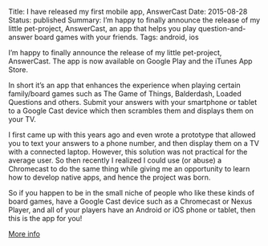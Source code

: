 Title: I have released my first mobile app, AnswerCast
Date: 2015-08-28
Status: published
Summary: I’m happy to finally announce the release of my little pet-project, AnswerCast, an app that helps you play question-and-answer board games with your friends.
Tags: android, ios

I’m happy to finally announce the release of my little pet-project, AnswerCast.  The app is now available on Google Play and the iTunes App Store.

In short it’s an app that enhances the experience when playing certain family/board games such as The Game of Things, Balderdash, Loaded Questions and others.  Submit your answers with your smartphone or tablet to a Google Cast device which then scrambles them and displays them on your TV.

I first came up with this years ago and even wrote a prototype that allowed you to text your answers to a phone number, and then display them on a TV with a connected laptop.  However, this solution was not practical for the average user.  So then recently I realized I could use (or abuse) a Chromecast to do the same thing while giving me an opportunity to learn how to develop native apps, and hence the project was born.

So if you happen to be in the small niche of people who like these kinds of board games, have a Google Cast device such as a Chromecast or Nexus Player, and all of your players have an Android or iOS phone or tablet, then this is the app for you!

[More info](http://www.typeingames.com/answercast/)